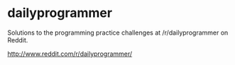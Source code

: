 dailyprogrammer
===============

Solutions to the programming practice challenges at /r/dailyprogrammer 
on Reddit.

http://www.reddit.com/r/dailyprogrammer/

